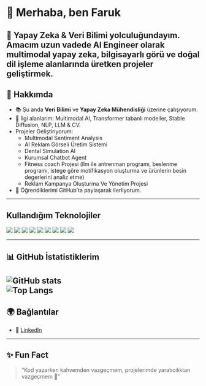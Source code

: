 # 👋 Merhaba, ben Faruk  

🎯 Yapay Zeka & Veri Bilimi yolculuğundayım. Amacım uzun vadede **AI Engineer** olarak multimodal yapay zeka, bilgisayarlı görü ve doğal dil işleme alanlarında üretken projeler geliştirmek.
---

## 🚀 Hakkımda
- 📚 Şu anda **Veri Bilimi** ve **Yapay Zeka Mühendisliği** üzerine çalışıyorum.  
- 🧠 İlgi alanlarım: Multimodal AI, Transformer tabanlı modeller, Stable Diffusion, NLP, LLM & CV. 
- Projeler Geliştiriyorum:  
  - Multimodal Sentiment Analysis  
  - AI Reklam Görseli Üretim Sistemi  
  - Dental Simulation AI
  - Kurumsal Chatbot Agent
  - Fitness coach Projesi (llm ile antrenman programı, beslenme programı, istege göre motifikasyon oluşturma ve ürünlerin besin degerlerini analiz etme)
  - Reklam Kampanya Oluşturma Ve Yönetim Projesi
- 🌱 Öğrendiklerimi GitHub’ta paylaşarak ilerliyorum.  

---

## Kullandığım Teknolojiler
<p>
  <img src="https://img.shields.io/badge/Python-3776AB?style=for-the-badge&logo=python&logoColor=white"/>
  <img src="https://img.shields.io/badge/PyTorch-EE4C2C?style=for-the-badge&logo=pytorch&logoColor=white"/>
  <img src="https://img.shields.io/badge/TensorFlow-FF6F00?style=for-the-badge&logo=tensorflow&logoColor=white"/>
  <img src="https://img.shields.io/badge/HuggingFace-F6C915?style=for-the-badge&logo=huggingface&logoColor=black"/>
  <img src="https://img.shields.io/badge/OpenCV-5C3EE8?style=for-the-badge&logo=opencv&logoColor=white"/>
  <img src="https://img.shields.io/badge/StableDiffusion-222222?style=for-the-badge&logo=stable-diffusion&logoColor=white"/>
  <img src="https://img.shields.io/badge/ScikitLearn-F7931E?style=for-the-badge&logo=scikit-learn&logoColor=white"/>
  <img src="https://img.shields.io/badge/Numpy-013243?style=for-the-badge&logo=numpy&logoColor=white"/>
  <img src="https://img.shields.io/badge/Pandas-150458?style=for-the-badge&logo=pandas&logoColor=white"/>
</p>

---

## 📊 GitHub İstatistiklerim
![GitHub stats](https://github-readme-stats.vercel.app/api?username=farukalptuzun&show_icons=true&theme=radical)  
![Top Langs](https://github-readme-stats.vercel.app/api/top-langs/?username=farukalptuzun&layout=compact&theme=radical)
---

## 🌍 Bağlantılar
- 💼 [LinkedIn](https://linkedin.com/in/faruk-alptüzün-750b36153)  

---

## ✨ Fun Fact
> “Kod yazarken kahvemden vazgeçmem, projelerimde yaratıcılıktan vazgeçmem 🚀”
